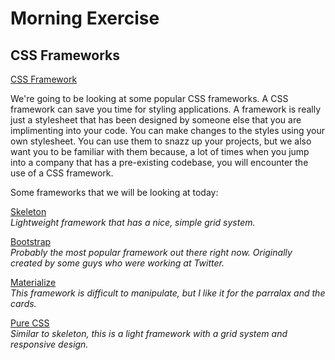 # Morning Exercise

## CSS Frameworks

[CSS Framework](!http://imgur.com/mJlDA4r)

We're going to be looking at some popular CSS frameworks. A CSS framework can save you time for styling applications. A framework is really just a stylesheet that has been designed by someone else that you are implimenting into your code. You can make changes to the styles using your own stylesheet. You can use them to snazz up your projects, but we also want you to be familiar with them because, a lot of times when you jump into a company that has a pre-existing codebase, you will encounter the use of a CSS framework. 

Some frameworks that we will be looking at today:

[Skeleton](http://getskeleton.com/)<br>
  _Lightweight framework that has a nice, simple grid system._

[Bootstrap](http://getbootstrap.com/)<br>
  _Probably the most popular framework out there right now. Originally created by some guys who were working at Twitter._

[Materialize](http://materializecss.com/)<br>
_This framework is difficult to manipulate, but I like it for the parralax and the cards._

[Pure CSS](http://purecss.io/)<br>
_Similar to skeleton, this is a light framework with a grid system and responsive design._
